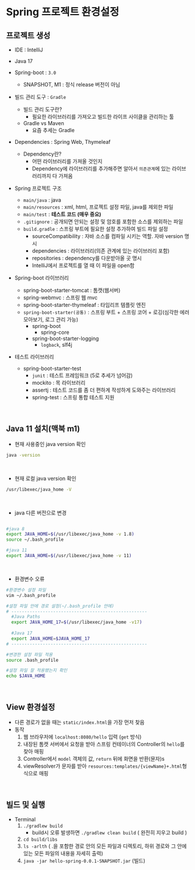 # Spring 프로젝트 환경설정

## 프로젝트 생성

- IDE : IntelliJ
- Java 17
- Spring-boot : `3.0`
	* SNAPSHOT, M1 : 정식 release 버전이 아님

- 빌드 관리 도구 : `Gradle`
	* 빌드 관리 도구란?
		+ 필요한 라이브러리를 가져오고 빌드한 라이프 사이클을 관리하는 툴
	* Gradle vs Maven
		+ 요즘 추세는 Gradle

- Dependencies : Spring Web, Thymeleaf
	* Dependency란?
		+ 어떤 라이브러리를 가져올 것인지
		+ Dependency에 라이브러리를 추가해주면 알아서 `의존관계`에 있는 라이브러리까지 다 가져옴

- Spring 프로젝트 구조
	* `main/java` : java
	* `main/resources` : xml, html, 프로젝트 설정 파일, java를 제외한 파일
	* `main/test` : **테스트 코드 (매우 중요)**
	* `.gitignore` : 공개되면 안되는 설정 및 암호를 포함한 소스를 제외하는 파일
	* `build.gradle` : 스프링 부트에 필요한 설정 추가하여 빌드 파일 설정
		+ sourceCompatibility : 자바 소스를 컴파일 시키는 역할. 자바 version 명시
		+ dependencies : 라이브러리(의존 관계에 있는 라이브러리 포함)
		+ repositories : dependency를 다운받아올 곳 명시
		+ IntelliJ에서 프로젝트를 열 때 이 파일을 open함

- Spring-boot 라이브러리
	* spring-boot-starter-tomcat : 톰캣(웹서버)
	* spring-webmvc : 스프링 웹 mvc
	* spring-boot-starter-thymeleaf : 타임리프 템플릿 엔진
	* `spring-boot-starter(공통)` : 스프링 부트 + 스프링 코어 + 로깅(심각한 에러 모아보기, 로그 관리 가능)
		+ spring-boot
			- spring-core
		+ spring-boot-starter-logging
			- `logback`, slf4j			

- 테스트 라이브러리
	* spring-boot-starter-test
		+ `junit` : 테스트 프레임워크 (5로 추세가 넘어감)
		+ mockito : 목 라이브러리
		+ assertj : 테스트 코드를 좀 더 편하게 작성하게 도와주는 라이브러리
		+ spring-test : 스프링 통합 테스트 지원
		
<br>

## Java 11 설치(맥북 m1)


- 현재 사용중인 java version 확인

```bash
java -version
```

<br>

- 현재 로컬 java version 확인

```bash
/usr/libexec/java_home -V
```

<br>

- java 다른 버전으로 변경

```bash

#java 8
export JAVA_HOME=$(/usr/libexec/java_home -v 1.8)
source ~/.bash_profile

#java 11
export JAVA_HOME=$(/usr/libexec/java_home -v 11)

```
<br>


- 환경변수 오류

```bash
#환경변수 설정 파일
vim ~/.bash_profile

#설정 파일 안에 경로 설정(~/.bash_profile 안에)
# ----------------------------------------------------
  #Java Paths
  export JAVA_HOME_17=$(/usr/libexec/java_home -v17)
		
  #Java 17
  export JAVA_HOME=$JAVA_HOME_17
# ----------------------------------------------------

#변경한 설정 파일 적용
source .bash_profile

#설정 파일 잘 적용됐는지 확인
echo $JAVA_HOME

```

<br>

## View 환경설정

- 다른 경로가 없을 때는 `static/index.html`을 가장 먼저 찾음
- 동작
	1. 웹 브라우저에 `localhost:8080/hello` 입력 (`get` 방식)
	2. 내장된 톰캣 서버에서 요청을 받아 스프링 컨테이너의 Controller의 `hello`를 찾아 매핑
	3. Controller에서 `model` 객체의 값, `return` 뒤에 화면을 반환(뮨자)s
	4. viewResolver가 문자를 받아 `resources:templates/{viewName}+.html`형식으로 매핑


<br>

## 빌드 및 실행

- Terminal
	1. `./gradlew build` 
		- build시 오류 발생하면 `./gradlew clean build` 		( 완전히 지우고 build ) 
	2. `cd build/libs`
	3. `ls -arlth` ( .을 포함한 경로 안의 모든 파일과 디렉토리, 		하위 경로와 그 안에 있는 모든 파일의 내용을 자세히 출력)
	4. `java -jar hello-spring-0.0.1-SNAPSHOT.jar` 		(빌드)




